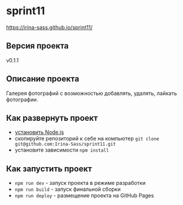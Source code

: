 # sprint11 
https://irina-sass.github.io/sprint11/
## Версия проекта
v0.1.1
## Описание проекта
Галерея фотографий с возможностью добавлять, удалять, лайкать фотографии.
## Как развернуть проект
* [установить Node.js](https://nodejs.org/en/download/) 
* скопируйте репозиторий к себе на компьютер 
`git clone git@github.com:Irina-Sass/sprint11.git`
* установите зависимости 
`npm install`
## Как запустить проект
* `npm run dev` - запуск проекта в режиме разработки
* `npm run build` - запуск финальной сборки
* `npm run deploy` - размещение проекта на GitHub Pages